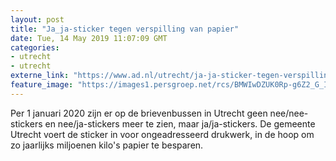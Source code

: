 ```yaml
---
layout: post
title: "Ja_ja-sticker tegen verspilling van papier"
date: Tue, 14 May 2019 11:07:09 GMT
categories: 
- utrecht 
- utrecht 
externe_link: "https://www.ad.nl/utrecht/ja-ja-sticker-tegen-verspilling-van-papier~a55181b1/"
feature_image: "https://images1.persgroep.net/rcs/BMWIwDZUK0Rp-g6Z2_G_IdpzHNA/diocontent/62054294/_fitwidth/400/?appId=21791a8992982cd8da851550a453bd7f&quality=0.7"
---
```


Per 1 januari 2020 zijn er op de brievenbussen in Utrecht geen nee/nee-stickers en nee/ja-stickers meer te zien, maar ja/ja-stickers. De gemeente Utrecht voert de sticker in voor ongeadresseerd drukwerk, in de hoop om zo jaarlijks miljoenen kilo's papier te besparen.
